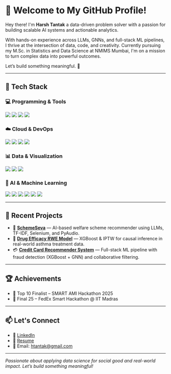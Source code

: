 # 🚀 Welcome to My GitHub Profile!

Hey there! I'm **Harsh Tantak**  a data-driven problem solver with a passion for building scalable AI systems and actionable analytics. 

With hands-on experience across LLMs, GNNs, and full-stack ML pipelines, I thrive at the intersection of data, code, and creativity. Currently pursuing my M.Sc. in Statistics and Data Science at NMIMS Mumbai, I'm on a mission to turn complex data into powerful outcomes.

Let’s build something meaningful. 🚀


---

## 🧰 Tech Stack

### 💻 Programming & Tools
<p align="left">
  <img src="https://img.shields.io/badge/Python-3776AB?style=for-the-badge&logo=python&logoColor=white" />
  <img src="https://img.shields.io/badge/R-276DC3?style=for-the-badge&logo=r&logoColor=white" />
  <img src="https://img.shields.io/badge/SQL-4479A1?style=for-the-badge&logo=mysql&logoColor=white" />
  <img src="https://img.shields.io/badge/C++-00599C?style=for-the-badge&logo=cplusplus&logoColor=white" />
</p>

### ☁️ Cloud & DevOps
<p align="left">
  <img src="https://img.shields.io/badge/AWS-232F3E?style=for-the-badge&logo=amazon-aws&logoColor=white" />
  <img src="https://img.shields.io/badge/Google%20Cloud-4285F4?style=for-the-badge&logo=google-cloud&logoColor=white" />
  <img src="https://img.shields.io/badge/Azure-0078D4?style=for-the-badge&logo=microsoft-azure&logoColor=white" />
  <img src="https://img.shields.io/badge/Docker-2496ED?style=for-the-badge&logo=docker&logoColor=white" />
</p>

### 📊 Data & Visualization
<p align="left">
  <img src="https://img.shields.io/badge/Power%20BI-F2C811?style=for-the-badge&logo=powerbi&logoColor=black" />
  <img src="https://img.shields.io/badge/Tableau-E97627?style=for-the-badge&logo=tableau&logoColor=white" />
  <img src="https://img.shields.io/badge/Excel-217346?style=for-the-badge&logo=microsoft-excel&logoColor=white" />
</p>

### 🤖 AI & Machine Learning
<p align="left">
  <img src="https://img.shields.io/badge/Machine%20Learning-FF6F00?style=for-the-badge&logo=mlflow&logoColor=white" />
  <img src="https://img.shields.io/badge/Deep%20Learning-FF0000?style=for-the-badge&logo=pytorch&logoColor=white" />
  <img src="https://img.shields.io/badge/TensorFlow-FF6F00?style=for-the-badge&logo=tensorflow&logoColor=white" />
  <img src="https://img.shields.io/badge/PyTorch-EE4C2C?style=for-the-badge&logo=pytorch&logoColor=white" />
  <img src="https://img.shields.io/badge/NLP-8A2BE2?style=for-the-badge&logo=spacy&logoColor=white" />
  <img src="https://img.shields.io/badge/Graph%20Neural%20Networks-1f425f?style=for-the-badge" />
</p>

---

## 🧠 Recent Projects

- 🎯 [**SchemeSeva**](https://github.com/HarshTantak/SchemeSeva) — AI-based welfare scheme recommender using LLMs, TF-IDF, Selenium, and PyAudio.
- 💊 [**Drug Efficacy RWE Model**](https://github.com/HarshTantak/Drug-Efficacy-Analysis-Using-Real-World-Evidence) — XGBoost & IPTW for causal inference in real-world asthma treatment data.
- 💳 [**Credit Card Recommender System**](https://github.com/HarshTantak/Credit-Card-Based-Recommendation-System) — Full-stack ML pipeline with fraud detection (XGBoost + GNN) and collaborative filtering.

---

## 🏆 Achievements

- 🥇 Top 10 Finalist – SMART AMI Hackathon 2025
- 🥈 Final 25 – FedEx Smart Hackathon @ IIT Madras

---

## 📫 Let's Connect

- 🔗 [LinkedIn](https://www.linkedin.com/in/harsh-tantak-4097431b8/)
- 💼 [Resume](https://drive.google.com/file/d/1zgbXMZZIW1KeU3hj1Or_BWMzkTEdP5U4/view)
- 📧 Email: htantak@gmail.com

---

*Passionate about applying data science for social good and real-world impact. Let’s build something meaningful!*
